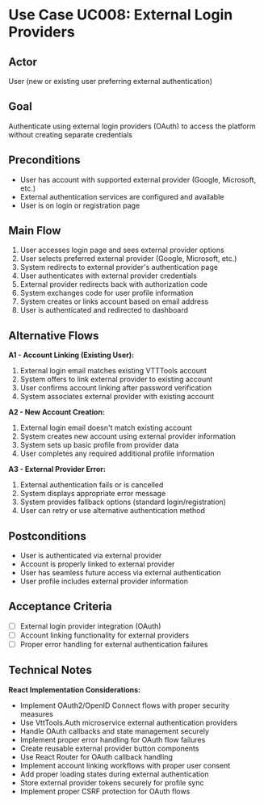 # Use Case UC008: External Login Providers

## Actor
User (new or existing user preferring external authentication)

## Goal
Authenticate using external login providers (OAuth) to access the platform without creating separate credentials

## Preconditions
- User has account with supported external provider (Google, Microsoft, etc.)
- External authentication services are configured and available
- User is on login or registration page

## Main Flow
1. User accesses login page and sees external provider options
2. User selects preferred external provider (Google, Microsoft, etc.)
3. System redirects to external provider's authentication page
4. User authenticates with external provider credentials
5. External provider redirects back with authorization code
6. System exchanges code for user profile information
7. System creates or links account based on email address
8. User is authenticated and redirected to dashboard

## Alternative Flows
**A1 - Account Linking (Existing User):**
1. External login email matches existing VTTTools account
2. System offers to link external provider to existing account
3. User confirms account linking after password verification
4. System associates external provider with existing account

**A2 - New Account Creation:**
1. External login email doesn't match existing account
2. System creates new account using external provider information
3. System sets up basic profile from provider data
4. User completes any required additional profile information

**A3 - External Provider Error:**
1. External authentication fails or is cancelled
2. System displays appropriate error message
3. System provides fallback options (standard login/registration)
4. User can retry or use alternative authentication method

## Postconditions
- User is authenticated via external provider
- Account is properly linked to external provider
- User has seamless future access via external authentication
- User profile includes external provider information

## Acceptance Criteria
- [ ] External login provider integration (OAuth)
- [ ] Account linking functionality for external providers
- [ ] Proper error handling for external authentication failures

## Technical Notes
**React Implementation Considerations:**
- Implement OAuth2/OpenID Connect flows with proper security measures
- Use VttTools.Auth microservice external authentication providers
- Handle OAuth callbacks and state management securely
- Implement proper error handling for OAuth flow failures
- Create reusable external provider button components
- Use React Router for OAuth callback handling
- Implement account linking workflows with proper user consent
- Add proper loading states during external authentication
- Store external provider tokens securely for profile sync
- Implement proper CSRF protection for OAuth flows